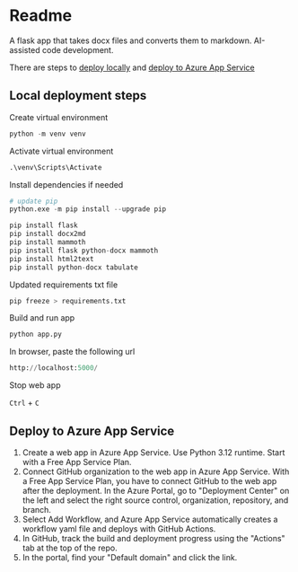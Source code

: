# Readme

A flask app that takes docx files and converts them to markdown. AI-assisted code development. 

There are steps to [deploy locally](#local-deployment-steps) and [deploy to Azure App Service](#deploy-to-azure-app-service)

## Local deployment steps

Create virtual environment

```python
python -m venv venv
```

Activate virtual environment

```python
.\venv\Scripts\Activate 
```

Install dependencies if needed

```python
# update pip
python.exe -m pip install --upgrade pip
```

```python
pip install flask
pip install docx2md
pip install mammoth
pip install flask python-docx mammoth
pip install html2text
pip install python-docx tabulate
```

Updated requirements txt file

```python
pip freeze > requirements.txt
```

Build and run app

```python
python app.py
```

In browser, paste the following url

```python
http://localhost:5000/
```

Stop web app

`Ctrl` + `C`

## Deploy to Azure App Service
1. Create a web app in Azure App Service. Use Python 3.12 runtime. Start with a Free App Service Plan.
2. Connect GitHub organization to the web app in Azure App Service. With a Free App Service Plan, you have to connect GitHub to the web app after the deployment. In the Azure Portal, go to "Deployment Center" on the left and select the right source control, organization, repository, and branch.
3. Select Add Workflow, and Azure App Service automatically creates a workflow yaml file and deploys with GitHub Actions.
4. In GitHub, track the build and deployment progress using the "Actions" tab at the top of the repo.
5. In the portal, find your "Default domain" and click the link.
